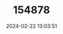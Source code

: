 ---
title: "154878"
category: "Pomacentrus smithi"
draft: false
date: 2024-02-22 13:03:51
languages:
  Undetermined: ["Pata-pata"]
  English: ["Smith's Damsel"]
---